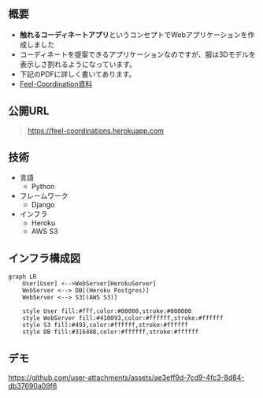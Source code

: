 ## 概要
- **触れるコーディネートアプリ**というコンセプトでWebアプリケーションを作成しました
- コーディネートを提案できるアプリケーションなのですが、服は3Dモデルを表示しさ割れるようになっています。
- 下記のPDFに詳しく書いてあります。
- [Feel-Coordination資料](https://github.com/RRRRRRR-777/Feel-Coordination/blob/master/Feel＿coordinations_資料.pdf)

## 公開URL
> https://feel-coordinations.herokuapp.com


## 技術
- 言語
  - Python
- フレームワーク
  - Django
- インフラ
  - Heroku
  - AWS S3

## インフラ構成図
```mermaid
graph LR
    User[User] <-->WebServer[HerokuServer]
    WebServer <--> DB[(Heroku Postgres)]
    WebServer <--> S3[(AWS S3)]

    style User fill:#fff,color:#00000,stroke:#000000
    style WebServer fill:#410093,color:#ffffff,stroke:#ffffff
    style S3 fill:#493,color:#ffffff,stroke:#ffffff
    style DB fill:#31648B,color:#ffffff,stroke:#ffffff
```

## デモ
https://github.com/user-attachments/assets/ae3eff9d-7cd9-4fc3-8d84-db37690a09f6

